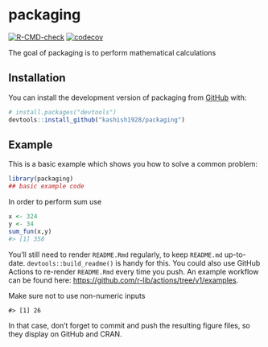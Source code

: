 
<!-- README.md is generated from README.Rmd. Please edit that file -->

# packaging

<!-- badges: start -->

[![R-CMD-check](https://github.com/kashish1928/packaging/actions/workflows/R-CMD-check.yaml/badge.svg)](https://github.com/kashish1928/packaging/actions/workflows/R-CMD-check.yaml)
[![codecov](https://codecov.io/gh/kashish1928/packaging/branch/main/graph/badge.svg?token=mxvyLcLIB8)](https://codecov.io/gh/kashish1928/packaging)
<!-- badges: end -->

The goal of packaging is to perform mathematical calculations

## Installation

You can install the development version of packaging from
[GitHub](https://github.com/kashish1928/packaging) with:

``` r
# install.packages("devtools")
devtools::install_github("kashish1928/packaging")
```

## Example

This is a basic example which shows you how to solve a common problem:

``` r
library(packaging)
## basic example code
```

In order to perform sum use

``` r
x <- 324
y <- 34
sum_fun(x,y)
#> [1] 358
```

You’ll still need to render `README.Rmd` regularly, to keep `README.md`
up-to-date. `devtools::build_readme()` is handy for this. You could also
use GitHub Actions to re-render `README.Rmd` every time you push. An
example workflow can be found here:
<https://github.com/r-lib/actions/tree/v1/examples>.

Make sure not to use non-numeric inputs

    #> [1] 26

In that case, don’t forget to commit and push the resulting figure
files, so they display on GitHub and CRAN.
